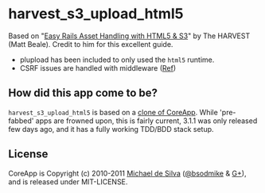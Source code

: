 # harvest_s3_upload_html5

Based on "[Easy Rails Asset Handling with HTML5 & S3](http://www.getharvest.com/blog/2011/02/easy-rails-asset-handling-with-html5-and-s3/)" by The HARVEST (Matt Beale).  Credit to him for this excellent guide.

* plupload has been included to only used the `html5` runtime.
* CSRF issues are handled with middleware ([Ref](http://erniemiller.org/2010/07/09/uploadify-and-rails-3/))

## How did this app come to be?

`harvest_s3_upload_html5` is based on a [clone of CoreApp](https://github.com/bsodmike/CoreApp).  While 'pre-fabbed' apps are frowned upon, this is fairly current, 3.1.1 was only released few days ago, and it has a fully working TDD/BDD stack setup.

## License
CoreApp is Copyright (c) 2010-2011 [Michael de Silva](http://www.bsodmike.com) ([@bsodmike](https://twitter.com/#!/bsodmike) &amp; [G+](https://plus.google.com/102197309611185157885/posts)), and is released under MIT-LICENSE.